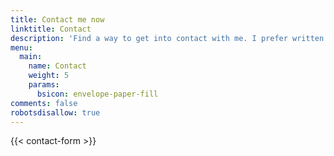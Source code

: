 ```yaml
---
title: Contact me now
linktitle: Contact
description: 'Find a way to get into contact with me. I prefer written contact before you cold call me ;)'
menu:
  main:
    name: Contact
    weight: 5
    params:
      bsicon: envelope-paper-fill
comments: false
robotsdisallow: true
---
```


{{< contact-form >}}
